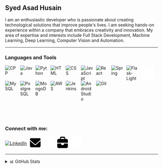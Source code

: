 <!-- ### Hi there 👋 -->

<!--
**husainasad/husainasad** is a ✨ _special_ ✨ repository because its `README.md` (this file) appears on your GitHub profile.

Here are some ideas to get you started:

- 🔭 I’m currently working on ...
- 🌱 I’m currently learning ...
- 👯 I’m looking to collaborate on ...
- 🤔 I’m looking for help with ...
- 💬 Ask me about ...
- 📫 How to reach me: ...
- 😄 Pronouns: ...
- ⚡ Fun fact: ...
-->
## Syed Asad Husain

I am an enthusiastic developer who is passionate about creating technological solutions that improve people's lives.
I am seeking hands-on experience within a company that embraces creativity and innovation.
My area of expertise and interests include Full Stack Development, Machine Learning, Deep Learning, Computer Vision and Automation.

---

### Languages and Tools

<div style="display:flex; flex-wrap:wrap; padding-left: 10px, padding-top:10px">
  <img align="left" alt="CPP" width="40px" style="margin-right:10px;" src="https://cdn.jsdelivr.net/gh/devicons/devicon/icons/cplusplus/cplusplus-line.svg"/>
  <img align="left" alt="Java" width="40px" style="margin-right:10px;" src="https://cdn.jsdelivr.net/gh/devicons/devicon/icons/java/java-original.svg"/>
  <img align="left" alt="Python" width="40px" style="margin-right:10px;" src="https://cdn.jsdelivr.net/gh/devicons/devicon/icons/python/python-original.svg"/>
  <img align="left" alt="HTML" width="40px" style="margin-right:10px;" src="https://cdn.jsdelivr.net/gh/devicons/devicon/icons/html5/html5-original.svg"/>
  <img align="left" alt="CSS" width="40px" style="margin-right:10px;" src="https://cdn.jsdelivr.net/gh/devicons/devicon/icons/css3/css3-original.svg"/>
  <img align="left" alt="JavaScript" width="40px" style="margin-right:10px;" src="https://cdn.jsdelivr.net/gh/devicons/devicon/icons/javascript/javascript-original.svg"/>
  <img align="left" alt="React" width="40px" style="margin-right:10px;" src="https://cdn.jsdelivr.net/gh/devicons/devicon/icons/react/react-original.svg"/>
  <img align="left" alt="Spring" width="40px" style="margin-right:10px;" src="https://cdn.jsdelivr.net/gh/devicons/devicon/icons/spring/spring-original.svg"/>
  <img align="left" alt="Flask-Light" width="40px" style="margin-right:10px;" src="https://cdn.jsdelivr.net/gh/devicons/devicon/icons/flask/flask-original.svg#gh-light-mode-only"/>
  <img align="left" alt="Flask-Dark" width="40px" style="margin-right:10px;" src="./img/flask-dark.png#gh-dark-mode-only"/>
  <img align="left" alt="MySQL" width="40px" style="margin-right:10px;" src="https://cdn.jsdelivr.net/gh/devicons/devicon/icons/mysql/mysql-original.svg"/>
  <img align="left" alt="PostgreSQL" width="40px" style="margin-right:10px;" src="https://cdn.jsdelivr.net/gh/devicons/devicon/icons/postgresql/postgresql-original.svg"/>
  <img align="left" alt="MongoDB" width="40px" style="margin-right:10px;" src="https://cdn.jsdelivr.net/gh/devicons/devicon/icons/mongodb/mongodb-original.svg"/>
  <img align="left" alt="AWS" width="40px" style="margin-right:10px;" src="https://cdn.jsdelivr.net/gh/devicons/devicon/icons/amazonwebservices/amazonwebservices-original.svg"/>
  <img align="left" alt="Jenkins" width="40px" style="margin-right:10px;" src="https://cdn.jsdelivr.net/gh/devicons/devicon/icons/jenkins/jenkins-original.svg"/>
  <img align="left" alt="Android Studio" width="40px" style="margin-right:10px;" src="https://cdn.jsdelivr.net/gh/devicons/devicon/icons/androidstudio/androidstudio-original.svg"/>
  <img align="left"  alt="Git" width="40px" style="margin-right:10px;" src="https://cdn.jsdelivr.net/gh/devicons/devicon/icons/git/git-original.svg"/>
</div>

#

<br/>

### Connect with me:

<div style="display: flex; align-items: center;">
  <a href="https://www.linkedin.com/in/asadhusain99/"><img src="https://cdn.jsdelivr.net/gh/devicons/devicon/icons/linkedin/linkedin-original.svg" alt="LinkedIn" width="35" style="padding-right: 10px;"></a>
  <a href="mailto:asad1999@gmail.com"><img src="./img/envelope-light.svg#gh-light-mode-only" alt="Gmail" width="35" height="40" style="padding-right: 10px;"></a>
  <a href="mailto:asad1999@gmail.com"><img src="./img/envelope-dark.png#gh-dark-mode-only" alt="Gmail" width="35" height="40" style="padding-right: 10px;"></a>
  <a href="https://husainasad.github.io/"><img src="./img/briefcase-light.svg#gh-light-mode-only" alt="Portfolio" width="35" height="40" style="padding-right: 10px;"></a>
  <a href="https://husainasad.github.io/"><img src="./img/briefcase-dark.png#gh-dark-mode-only" alt="Portfolio" width="35" height="40" style="padding-right: 10px;"></a>
</div>

---

<details>
  <summary>📊 GitHub Stats</summary>

  <img align="left" alt="husainasad's GitHub Stats" src="https://github-readme-stats.vercel.app/api?username=husainasad&count_private=true&show_icons=true&hide=issues,contribs&hide_border=false&title_color=ff652f&icon_color=FFE400&bg_color=09131B&text_color=ffffff&border_color=0c1a25" />

</details>